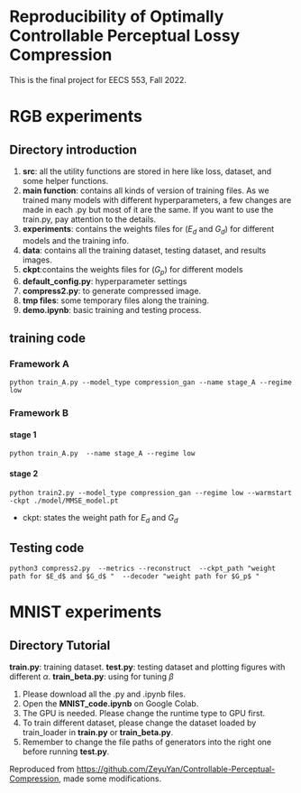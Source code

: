 # Reproducibility of Optimally Controllable Perceptual Lossy Compression
This is the final project for EECS 553, Fall 2022.

# RGB experiments
## Directory introduction
1. **src**: all the utility functions are stored in here like loss, dataset, and some helper functions.
2. **main function**: contains all kinds of version of training files. As we trained many models with different hyperparameters, a few changes are made in each .py but most of it are the same. If you want to use the train.py, pay attention to the details.
3. **experiments**: contains the weights files for ($E_d$ and $G_d$) for different models and the training info.
4. **data**: contains all the training dataset, testing dataset, and results images.
5. **ckpt**:contains the weights files for ($G_p$) for different models 
6. **default_config.py**: hyperparameter settings
7. **compress2.py**: to generate compressed image.
8. **tmp files**: some temporary files along the training.
9. **demo.ipynb**: basic training and testing process.

## training code
### Framework A
`python train_A.py --model_type compression_gan --name stage_A --regime low ` 

### Framework B
#### stage 1
`python train_A.py  --name stage_A --regime low ` 

#### stage 2
`python train2.py --model_type compression_gan --regime low --warmstart -ckpt ./model/MMSE_model.pt`
- ckpt: states the weight path for $E_d$ and $G_d$ 

## Testing code
`python3 compress2.py 
--metrics --reconstruct 
--ckpt_path "weight path for $E_d$ and $G_d$ " 
--decoder "weight path for $G_p$ " `

# MNIST experiments
## Directory Tutorial
**train.py**: training dataset.
**test.py**: testing dataset and plotting figures with different $\alpha$.
**train_beta.py**: using for tuning $\beta$

1. Please download all the .py and .ipynb files.
2. Open the **MNIST_code.ipynb** on Google Colab.
3. The GPU is needed. Please change the runtime type to GPU first.
4. To train different dataset, please change the dataset loaded by train_loader in **train.py** or **train_beta.py**.
5. Remember to change the file paths of generators into the right one before running **test.py**.


Reproduced from https://github.com/ZeyuYan/Controllable-Perceptual-Compression, made some modifications.
